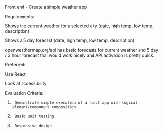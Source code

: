 Front end - Create a simple weather app

Requirements:

Shows the current weather for a selected city (date, high temp, low temp, description)


Shows a 5 day forecast (date, high temp, low temp, description)


openweathermap.org/api has basic forecasts for current weather and  5 day / 3 hour forecast that would work nicely and API activation is pretty quick.


Preferred: 

Use React

Look at accessibility


Evaluation Criteria:


1.      Demonstrate simple execution of a react app with logical element/component composition

2.      Basic unit testing

3.      Responsive design